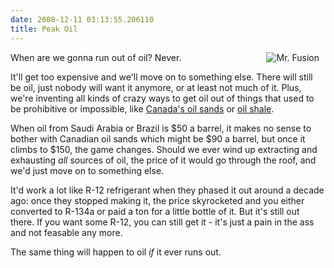 ```yaml
---
date: 2008-12-11 03:13:55.206110
title: Peak Oil
---
```

<img src="/images/blog/mrfusion.jpg" align="right" hspace="10" alt="Mr. Fusion" /> When are we gonna run out of oil? Never. <p>It'll get too expensive and we'll move on to something else. There will still be oil, just nobody will want it anymore, or at least not much of it. Plus, we're inventing all kinds of crazy ways to get oil out of things that used to be prohibitive or impossible, like <a href="http://en.wikipedia.org/wiki/Athabasca_Oil_Sands">Canada's oil sands</a> or <a href="http://en.wikipedia.org/wiki/Oil_shale">oil shale</a>.</p> <p>When oil from Saudi Arabia or Brazil is $50 a barrel, it makes no sense to bother with Canadian oil sands which might be $90 a barrel, but once it climbs to $150, the game changes. Should we ever wind up extracting and exhausting <i>all</i> sources of oil, the price of it would go through the roof, and we'd just move on to something else.</p> <p>It'd work a lot like R-12 refrigerant when they phased it out around a decade ago: once they stopped making it, the price skyrocketed and you either converted to R-134a or paid a ton for a little bottle of it. But it's still out there. If you want some R-12, you can still get it - it's just a pain in the ass and not feasable any more.</p> The same thing will happen to oil <i>if</i> it ever runs out.